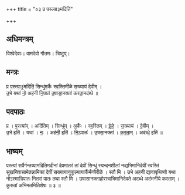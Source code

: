 +++
title = "०३ प्र पस्त्या३मदितिं"

+++
## अधिमन्त्रम्
विश्वेदेवाः। वामदेवो गौतमः। त्रिष्टुप्।

## मन्त्रः
प्र प॒स्त्या॒३॒॑मदि॑तिं॒ सिन्धु॑म॒र्कैः स्व॒स्तिमी॑ळे स॒ख्याय॑ दे॒वीम् ।  
उ॒भे यथा॑ नो॒ अह॑नी नि॒पात॑ उ॒षासा॒नक्ता॑ करता॒मद॑ब्धे ॥

## पदपाठः
प्र । प॒स्त्या॑म् । अदि॑तिम् । सिन्धु॑म् । अ॒र्कैः । स्व॒स्तिम् । ई॒ळे॒ । स॒ख्याय॑ । दे॒वीम् ।  
उ॒भे इति॑ । यथा॑ । नः॒ । अह॑नी॒ इति॑ । नि॒ऽपातः॑ । उ॒षसा॒नक्ता॑ । क॒र॒ता॒म् । अद॑ब्धे॒ इति॑ ॥

## भाष्यम्
पस्त्यां सर्वैर्गन्तव्यामदितिमदीनां देवमातरं तां देवीं सिन्धुं स्यन्दनशीलां नद्यभिमानिदेवीं स्वस्तिं सुखनिवासामेतन्नामिकां देवीं सख्यायानुकूल्यायार्कैर्मन्त्रैरीळे । स्तौ मि । उभे अहनी द्यावापृथिव्यौ यथा नोऽस्मान्निपातः नितरां पातः तथा स्तौ मि । उषासानक्ताहोरात्राभिमानिदेवते अदब्धे अदंभनीये करताम् । कुरुतां अभिमतमितिशेषः ॥ ३ ॥